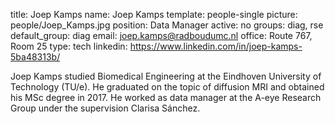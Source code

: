 title: Joep Kamps
name: Joep Kamps
template: people-single
picture: people/Joep_Kamps.jpg
position: Data Manager
active: no
groups: diag, rse
default_group: diag
email:  joep.kamps@radboudumc.nl
office: Route 767, Room 25
type: tech
linkedin: https://www.linkedin.com/in/joep-kamps-5ba48313b/

Joep Kamps studied Biomedical Engineering at the Eindhoven University of Technology (TU/e). He graduated on the topic of diffusion MRI and obtained his MSc degree in 2017. He worked as data manager at the A-eye Research Group under the supervision Clarisa Sánchez.
